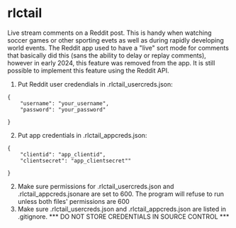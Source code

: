 # rlctail

Live stream comments on a Reddit post. This is handy when watching soccer games
or other sporting evets as well as during rapidly developing world events.
The Reddit app used to have a "live" sort mode for comments that basically
did this (sans the ability to delay or replay comments), however in early 2024,
this feature was removed from the app. It is still possible to implement this
feature using the Reddit API.


1) Put Reddit user credendials in .rlctail_usercreds.json:

```
{
    "username": "your_username",
    "password": "your_password"

}
```
2) Put app credentials in .rlctail_appcreds.json:
```
{
    "clientid": "app_clientid",
    "clientsecret": "app_clientsecret""

}
```

2) Make sure permissions for .rlctail_usercreds.json and
   .rlctail_appcreds.jsonare are set to 600. The program
   will refuse to run unless both files' permissions are 600
3) Make sure .rlctail_usercreds.json and .rlctail_appcreds.json are listed
   in .gitignore. *** DO NOT STORE CREDENTIALS IN SOURCE CONTROL ***

